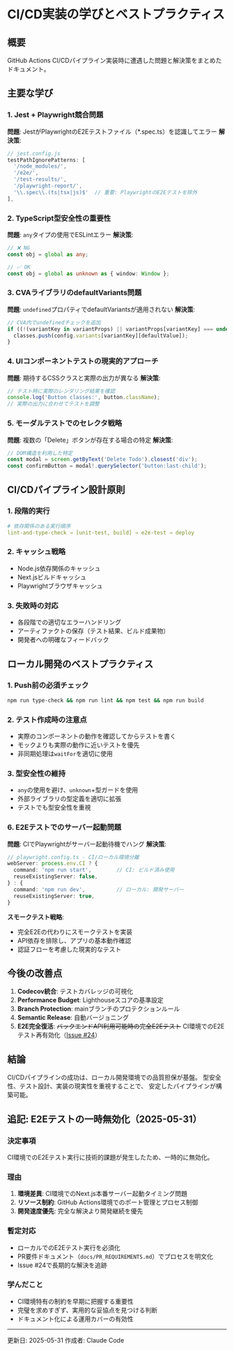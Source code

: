 # CI/CD実装の学びとベストプラクティス

## 概要
GitHub Actions CI/CDパイプライン実装時に遭遇した問題と解決策をまとめたドキュメント。

## 主要な学び

### 1. Jest + Playwright競合問題
**問題**: JestがPlaywrightのE2Eテストファイル（*.spec.ts）を認識してエラー
**解決策**: 
```javascript
// jest.config.js
testPathIgnorePatterns: [
  '/node_modules/',
  '/e2e/',
  '/test-results/',
  '/playwright-report/',
  '\\.spec\\.(ts|tsx|js)$'  // 重要: PlaywrightのE2Eテストを除外
],
```

### 2. TypeScript型安全性の重要性
**問題**: `any`タイプの使用でESLintエラー
**解決策**: 
```typescript
// ❌ NG
const obj = global as any;

// ✅ OK  
const obj = global as unknown as { window: Window };
```

### 3. CVAライブラリのdefaultVariants問題
**問題**: `undefined`プロパティでdefaultVariantsが適用されない
**解決策**:
```typescript
// CVA内でundefinedチェックを追加
if ((!(variantKey in variantProps) || variantProps[variantKey] === undefined) && defaultValue) {
  classes.push(config.variants[variantKey][defaultValue]);
}
```

### 4. UIコンポーネントテストの現実的アプローチ
**問題**: 期待するCSSクラスと実際の出力が異なる
**解決策**: 
```typescript
// テスト時に実際のレンダリング結果を確認
console.log('Button classes:', button.className);
// 実際の出力に合わせてテストを調整
```

### 5. モーダルテストでのセレクタ戦略
**問題**: 複数の「Delete」ボタンが存在する場合の特定
**解決策**:
```typescript
// DOM構造を利用した特定
const modal = screen.getByText('Delete Todo').closest('div');
const confirmButton = modal!.querySelector('button:last-child');
```

## CI/CDパイプライン設計原則

### 1. 段階的実行
```yaml
# 依存関係のある実行順序
lint-and-type-check → [unit-test, build] → e2e-test → deploy
```

### 2. キャッシュ戦略
- Node.js依存関係のキャッシュ
- Next.jsビルドキャッシュ
- Playwrightブラウザキャッシュ

### 3. 失敗時の対応
- 各段階での適切なエラーハンドリング
- アーティファクトの保存（テスト結果、ビルド成果物）
- 開発者への明確なフィードバック

## ローカル開発のベストプラクティス

### 1. Push前の必須チェック
```bash
npm run type-check && npm run lint && npm test && npm run build
```

### 2. テスト作成時の注意点
- 実際のコンポーネントの動作を確認してからテストを書く
- モックよりも実際の動作に近いテストを優先
- 非同期処理は`waitFor`を適切に使用

### 3. 型安全性の維持
- `any`の使用を避け、`unknown`+型ガードを使用
- 外部ライブラリの型定義を適切に拡張
- テストでも型安全性を重視

### 6. E2Eテストでのサーバー起動問題
**問題**: CIでPlaywrightがサーバー起動待機でハング
**解決策**:
```typescript
// playwright.config.ts - CI/ローカル環境分離
webServer: process.env.CI ? {
  command: 'npm run start',        // CI: ビルド済み使用
  reuseExistingServer: false,
} : {
  command: 'npm run dev',          // ローカル: 開発サーバー
  reuseExistingServer: true,
}
```

**スモークテスト戦略**:
- 完全E2Eの代わりにスモークテストを実装
- API依存を排除し、アプリの基本動作確認
- 認証フローを考慮した現実的なテスト

## 今後の改善点

1. **Codecov統合**: テストカバレッジの可視化
2. **Performance Budget**: Lighthouseスコアの基準設定
3. **Branch Protection**: mainブランチのプロテクションルール
4. **Semantic Release**: 自動バージョニング
5. **E2E完全復活**: ~~バックエンドAPI利用可能時の完全E2Eテスト~~ CI環境でのE2Eテスト再有効化（[Issue #24](https://github.com/sasazame/todo-app-frontend/issues/24)）

## 結論
CI/CDパイプラインの成功は、ローカル開発環境での品質担保が基盤。
型安全性、テスト設計、実装の現実性を重視することで、
安定したパイプラインが構築可能。

## 追記: E2Eテストの一時無効化（2025-05-31）

### 決定事項
CI環境でのE2Eテスト実行に技術的課題が発生したため、一時的に無効化。

### 理由
1. **環境差異**: CI環境でのNext.js本番サーバー起動タイミング問題
2. **リソース制約**: GitHub Actions環境でのポート管理とプロセス制御
3. **開発速度優先**: 完全な解決より開発継続を優先

### 暫定対応
- ローカルでのE2Eテスト実行を必須化
- PR要件ドキュメント（`docs/PR_REQUIREMENTS.md`）でプロセスを明文化
- Issue #24で長期的な解決を追跡

### 学んだこと
- CI環境特有の制約を早期に把握する重要性
- 完璧を求めすぎず、実用的な妥協点を見つける判断
- ドキュメント化による運用カバーの有効性

---
更新日: 2025-05-31
作成者: Claude Code